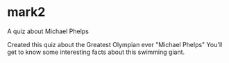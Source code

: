 # mark2
A quiz about Michael Phelps

Created  this quiz about the Greatest Olympian ever "Michael Phelps"
You'll get to know some interesting facts about this swimming giant.
